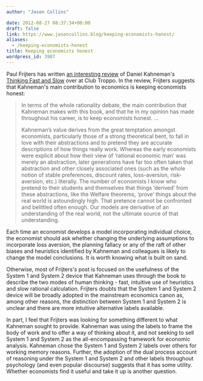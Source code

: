 ```yaml
---
author: "Jason Collins"

date: 2012-08-27 08:37:34+00:00
draft: false
link: https://www.jasoncollins.blog/keeping-economists-honest/
aliases:
  - /keeping-economists-honest
title: Keeping economists honest
wordpress_id: 3907
---
```


Paul Frijters has written [an interesting review](http://clubtroppo.com.au/2012/08/23/thoughts-on-thinking-fast-and-slow/) of Daniel Kahneman's [Thinking Fast and Slow](https://www.jasoncollins.blog/kahnemans-thinking-fast-and-slow/) over at Club Troppo. In the review, Frijters suggests that Kahneman's main contribution to economics is keeping economists honest:



<blockquote>In terms of the whole rationality debate, the main contribution that Kahneman makes with this book, and that he in my opinion has made throughout his career, is to keep economists honest. ...

Kahneman’s value derives from the great temptation amongst economists, particularly those of a strong theoretical bent, to fall in love with their abstractions and to pretend they are accurate descriptions of how things really work. Whereas the early economists were explicit about how their view of ‘rational economic man’ was merely an abstraction, later generations have far too often taken that abstraction and other closely associated ones (such as the whole notion of stable preferences, discount rates, loss-aversion, risk-aversion, etc.) literally. The number of economists I know who pretend to their students and themselves that things ‘derived’ from these abstractions, like the Welfare theorems, ‘prove’ things about the real world is astoundingly high. That pretence cannot be confronted and belittled often enough. Our models are derivative of an understanding of the real world, not the ultimate source of that understanding.</blockquote>



Each time an economist develops a model incorporating individual choice, the economist should ask whether changing the underlying assumptions to incorporate loss aversion, the planning fallacy or any of the raft of other biases and heuristics identified by Kahneman and colleagues is likely to change the model conclusions. It is worth knowing what is built on sand.

Otherwise, most of Frijters's post is focused on the usefulness of the System 1 and System 2 device that Kahneman uses through the book to describe the two modes of human thinking - fast, intuitive use of heuristics and slow rational calculation. Frijters doubts that the System 1 and System 2 device will be broadly adopted in the mainstream economics canon as, among other reasons, the distinction between System 1 and System 2 is unclear and there are more intuitive alternative labels available.

In part, I feel that Frijters was looking for something different to what Kahneman sought to provide. Kahneman was using the labels to frame the body of work and to offer a way of thinking about it, and not seeking to sell System 1 and System 2 as the all-encompassing framework for economic analysis. Kahneman chose the System 1 and System 2 labels over others for working memory reasons. Further, the adoption of the dual process account of reasoning under the System 1 and System 2 and other labels throughout psychology (and even popular discourse) suggests that it has some utility. Whether economists find it useful and take it up is another question.
